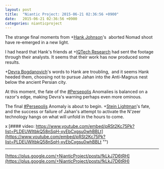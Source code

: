 ```yaml
---
layout: post
title:  "Niantic Project: 2015-06-21 02:36:56 +0900"
date:   2015-06-21 02:36:56 +0900
categories: nianticproject
---
```

The strange final moments from +[Hank Johnson](https://plus.google.com/117792105926525258257 "")'s  aborted Nomad shoot have re-emerged in a new light.

I had heard that Hank's friends at +[IQTech Research](https://plus.google.com/108020987035258478791 "") had sent the footage through their analysts. It seems that their work has now produced some results.

+[Devra Bogdanovich](https://plus.google.com/102598577258553073047 "")'s words to Hank are troubling,  and it seems Hank heeded them, choosing not to pursue Jahan into the Anti-Magnus nest below the ancient Persian city.

At this moment, the fate of the [#Persepolis](https://plus.google.com/s/%23Persepolis "") Anomalies is balanced on a razor's edge, making Devra's warning perhaps even more ominous.

The final [#Persepolis](https://plus.google.com/s/%23Persepolis "") Anomaly is about to begin. +[Stein Lightman](https://plus.google.com/115238965157544465033 "")'s fate, and the success or failure of Jahan's attempt to activate the N'zeer technology hangs on what will unfold in the hours to come.

x
[#### video: https://www.youtube.com/embed/pRSt2Kc75Pk?list=PLDEUWItbkQ58nSqH-xyEbCxgsu0whBBLt](https://www.youtube.com/embed/pRSt2Kc75Pk?list=PLDEUWItbkQ58nSqH-xyEbCxgsu0whBBLt "")
- - -
[https://plus.google.com/+NianticProject/posts/fkLkJ7D6tRH](https://plus.google.com/+NianticProject/posts/fkLkJ7D6tRH)
